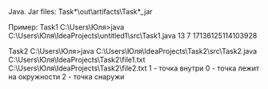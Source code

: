 Java.
Jar files: 
Task*\out\artifacts\Task*_jar

Пример:
Task1
C:\Users\Юля>java C:\Users\Юля\IdeaProjects\untitled1\src\Task1.java 13 7
17136125114103928

Task2
C:\Users\Юля>java C:\Users\Юля\IdeaProjects\Task2\src\Task2.java C:\Users\Юля\IdeaProjects\Task2\file1.txt C:\Users\Юля\IdeaProjects\Task2\file2.txt
1 - точка внутри
0 - точка лежит на окружности
2 - точка снаружи
